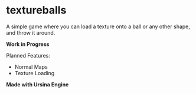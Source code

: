 # textureballs

A simple game where you can load a texture onto a ball or any other shape, and throw it around.

**Work in Progress**

Planned Features:
- Normal Maps
- Texture Loading

**Made with Ursina Engine**
